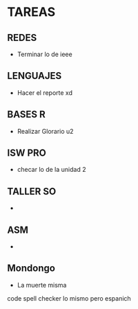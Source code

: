
# TAREAS

## REDES
- Terminar lo de ieee

## LENGUAJES
- Hacer el reporte xd

## BASES R
- Realizar Glorario u2

## ISW PRO
- checar lo de la unidad 2

## TALLER SO
- 

## ASM
- 

## Mondongo
- La muerte misma

code spell checker
lo mismo pero espanich 